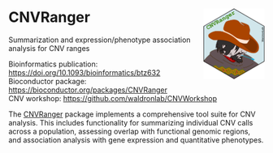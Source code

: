 # CNVRanger <a href='https://bioconductor.org/packages/CNVRanger'><img src='https://raw.githubusercontent.com/Bioconductor/BiocStickers/master/CNVRanger/CNVRanger.png' align="right" height="139" /></a>
Summarization and expression/phenotype association analysis for CNV ranges

Bioinformatics publication: https://doi.org/10.1093/bioinformatics/btz632 
Bioconductor package: https://bioconductor.org/packages/CNVRanger  
CNV workshop: https://github.com/waldronlab/CNVWorkshop

The [CNVRanger](https://bioconductor.org/packages/CNVRanger) package implements a comprehensive tool suite for CNV analysis. This includes functionality for summarizing individual CNV calls across a population, assessing overlap with functional genomic regions, and association analysis with gene expression and quantitative phenotypes.
